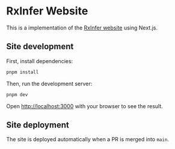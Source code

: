 # RxInfer Website

This is a implementation of the [RxInfer website](https://rxinfer.com) using Next.js.

## Site development

First, install dependencies:

```bash
pnpm install
```

Then, run the development server:

```bash
pnpm dev
```

Open [http://localhost:3000](http://localhost:3000) with your browser to see the result.

## Site deployment

The site is deployed automatically when a PR is merged into `main`.
